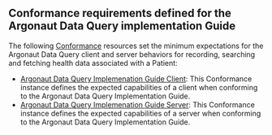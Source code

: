 Conformance requirements defined for the Argonaut Data Query implementation Guide
---------------------------------------------------------------------------------

The following [Conformance] resources set the minimum expectations for the Argonaut Data Query client and server behaviors for recording, searching and fetching health data associated with a Patient:

-  [Argonaut Data Query Implemenation Guide Client](conformance-client.html): This Conformance instance defines the expected capabilities of a client when conforming to the Argonaut Data Query Implementation Guide.
-  [Argonaut Data Query Implemenation Guide Server](conformance-server.html): This Conformance instance defines the expected capabilities of a server when conforming to the Argonaut Data Query Implementation Guide.

  [Conformance]: http://hl7.org/fhir/conformance.html
